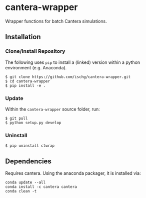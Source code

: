 # cantera-wrapper

Wrapper functions for batch Cantera simulations.

## Installation

### Clone/Install Repository

The following uses `pip` to install a (linked) version within a python environment (e.g. Anaconda).

```
$ git clone https://github.com/ischg/cantera-wrapper.git
$ cd cantera-wrapper
$ pip install -e .
```

### Update

Within the `cantera-wrapper` source folder, run:

```
$ git pull
$ python setup.py develop
```

### Uninstall

```
$ pip uninstall ctwrap
```

## Dependencies

Requires cantera. Using the anaconda packager, it is installed via:

```
conda update --all
conda install -c cantera cantera
conda clean -t
```
